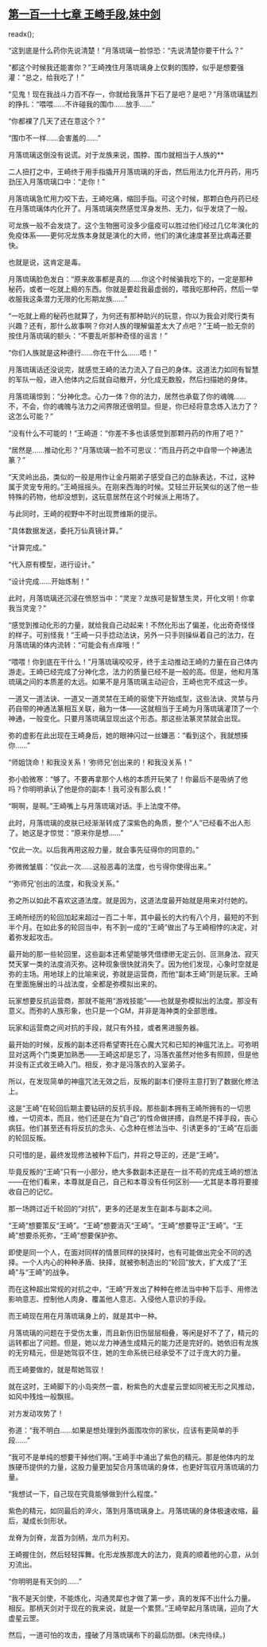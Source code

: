 ## [第一百一十七章 王崎手段,妹中剑](https://www.xxbiquge.com/11_11207/9043472.html)
readx();

  “这到底是什么药你先说清楚！”月落琉璃一脸惊恐：“先说清楚你要干什么？”

  “都这个时候我还能害你？”王崎拽住月落琉璃身上仅剩的围脖，似乎是想要强灌：“总之，给我吃了！”

  “见鬼！现在我战斗力百不存一，你就给我落井下石了是吧？是吧？”月落琉璃猛烈的挣扎：“喂喂……不许碰我的围巾……放手……”

  “你都裸了几天了还在意这个？”

  “围巾不一样……会害羞的……”

  月落琉璃这倒没有说谎。对于龙族来说，围脖、围巾就相当于人族的**

  二人扭打之中，王崎终于用手指撬开月落琉璃的牙齿，然后用法力化开丹药，用巧劲压入月落琉璃口中：“走你！”

  月落琉璃急忙用力咬下去，王崎吃痛，缩回手指。可这个时候，那颗白色丹药已经在月落琉璃体内化开了。月落琉璃突然感觉浑身发热、无力，似乎发烧了一般。

  可龙族一般不会发烧了。这个生物圈可没多少瘟疫可以胜过他们经过几亿年演化的免疫体系——更何况龙族本身就是演化的大师，他们的演化速度甚至比病毒还要快。

  也就是说，这肯定是毒。

  月落琉璃脸色发白：“原来故事都是真的……你这个时候骗我吃下的，一定是那种秘药，或者一吃就上瘾的东西。你就是要趁我最虚弱的，喂我吃那种药，然后一举收服我这条潜力无限的化形期龙族……”

  “一吃就上瘾的秘药也就算了，为何还有那种助兴的玩意，你以为我会对爬行类有兴趣？还有，那什么故事啊？你对人族的理解偏差太大了点吧？”王崎一脸无奈的按住月落琉璃的额头：“不要乱听那种奇怪的谣言！”

  “你们人族就是这种德行……你在干什么……唔！”

  月落琉璃话还没说完，就感觉王崎的法力流入了自己的身体。这道法力如同有智慧的军队一般，进入他体内之后就自动散开，分化成无数股，然后扫描她的身体。

  月落琉璃惊到：“分神化念。心力一体？你的法力，居然也承载了你的魂魄……不，不会，你的魂魄与法力之间界限还很明显。但是，你已经将意念炼入法力了？这怎么可能？”

  “没有什么不可能的！”王崎道：“你差不多也该感觉到那颗丹药的作用了吧？”

  “居然是……推动化形？”月落琉璃一脸不可思议：“而且丹药之中自带一个神通法篆？”

  “天灵岭出品，类似的一般是用作让金丹期弟子感受自己的血脉表达，不过，这种属于灵宠专用的。”王崎摇摇头。在刚来西海的时候。艾轻兰开玩笑似的送了他一些特殊的药物，他却没想到，这玩意居然在这个时候派上用场了。

  与此同时，王崎的视野中不时出现贾维斯的提示。

  “具体数据发送，委托万仙真镜计算。”

  “计算完成。”

  “代入原有模型，进行设计。”

  “设计完成……开始炼制！”

  此时，月落琉璃还沉浸在愤怒当中：“灵宠？龙族可是智慧生灵，开化文明！你拿我当灵宠？”

  “感觉到推动化形的力量，就给我自己动起来！不然化形出了偏差，化出奇奇怪怪的样子。可别怪我！”王崎一只手捻动法诀，另外一只手则操纵着自己的法力，在月落琉璃的体内流转：“可能会有点痒哦！”

  “喂喂！你到底在干什么！”月落琉璃咬咬牙，终于主动推动王崎的力量在自己体内游走。王崎已经完成了分神化念，法力的质量已经不是一般的高。但是，他和月落琉璃之间的本质差的太远。如果不是月落琉璃主动迎合，王崎也完不成这一步。

  一道又一道法诀、一道又一道灵禁在王崎的驱使下开始成型，这些法诀、灵禁与丹药自带的神通法篆相互关联，融为一体——这就相当于王崎为月落琉璃灌顶了一个神通，一般变化。只要月落琉璃显现出这个形态。那这些法篆灵禁就会出现。

  弥的虚影在此出现在王崎身后，她的眼神闪过一丝嫌恶：“看到这个，我就想揍你……”

  “师姐饶命！和我没关系！‘弥师兄’创出来的！和我没关系！”

  弥小脸微寒：“够了。不要再拿那个人格的本质开玩笑了！你最后不是吸纳了他吗？你明明承认了他是你的副本！我可没有那么疯！”

  “啊啊，是啊。”王崎嘴上与月落琉璃对话。手上法度不停。

  此时，月落琉璃的皮肤已经渐渐转成了深紫色的角质，整个“人”已经看不出人形了。她这是才惊觉：“原来你是想……”

  “仅此一次。以后我再用这般力量，就会事先征得你的同意的。”

  弥微微皱眉：“仅此一次……这般恶毒的法度，也亏得你使得出来。”

  “‘弥师兄’创出的法度，和我没关系。”

  弥之所以如此不喜欢这道法度。就是因为，这道法度最开始就是用来对付她的。

  王崎所经历的轮回加起来超过一百二十年，其中最长的大约有八个月，最短的不到半个月。在如此多的轮回当中，有不到一成的“王崎”做出了与王崎相悖的决定，对着弥发起攻击。

  最开始的那一些轮回里，这些副本还希望能够凭借缥缈无定云剑、叵测身法、寂灭焚天掌一类的法度消灭弥。这种现象很快就消失了。因为他们发现，心象时空就是弥的主场。用地球上的比喻来说，弥就是运营商，而他“副本王崎”则是玩家。王崎在里面施展出的斗战法度，全都是弥模拟出来的。

  玩家想要反抗运营商，那就不能用“游戏技能”——也就是弥模拟出的法度。那没有意义。而弥的人族形象，也只是一个GM，并非是海神类的全部思维。

  玩家和运营商之间对抗的手段，就只有外挂，或者黑进服务器。

  最开始的时候，反叛的副本还将希望寄托在心魔大咒和已知的神瘟咒法上。可弥明显对这两个门类更加熟悉——王崎这却是忘了，冯落衣虽然对他多有照顾，但是他并没有正式收王崎入门。相反，弥才是冯落衣的入室弟子。

  所以，在发现简单的神瘟咒法无效之后，反叛的副本们便将主意打到了数据化修法上。

  这是“王崎”在轮回后期主要钻研的反抗手段。那些副本拥有王崎所拥有的一切思维，一切资本，而且，他们还是在为“自己”的性命做拼搏，自然是不择手段，丧心病狂。他们甚至还有将反抗的念头、心念种在修法当中、引诱更多的“王崎”在后面的轮回反叛。

  只可惜的是，最终发现修法被种下后门，并将之导正的，还是“王崎”。

  毕竟反叛的“王崎”只有一小部分，绝大多数副本还是在一丝不苟的完成王崎的想法——在他们看来，本尊就是自己，自己和本尊没有任何区别——尤其是本尊将要接收自己的记忆。

  那一场跨过近千轮回的“对抗”，更多的还是发生在副本与副本之间。

  “王崎”想要策反“王崎”。“王崎”想要消灭“王崎”。“王崎”想要导正“王崎”。“王崎”想要杀死弥，“王崎”想要保护弥。

  即使是同一个人，在面对同样的情景同样的抉择时，也有可能做出完全不同的选择。一个人内心的种种矛盾、抉择，就被弥制造出的“轮回”放大，扩大成了“王崎”与“王崎”的战争。

  而在这种超出常规的对抗之中，“王崎”开发出了种种在修法当中种下后手、用修法影响意志、控制他人肉身、覆盖他人意志、入侵他人意识的手段。

  而王崎现在用在月落琉璃身上的，就是其中一种。

  月落琉璃的问题在于受伤太重，而且新伤旧伤层层相叠，等闲是好不了了，精元的运转都出了问题。但是，她以龙力神通生成精元的能力还是完好的。她依旧有龙族的无穷精元，但是她驾驭不住，她的生命系统已经承受不了过于庞大的力量。

  而王崎要做的，就是帮她驾驭！

  就在这时，王崎脚下的小岛突然一震，粉紫色的大虚星云罡如同被无形之风推动，如风中残烛一般飘摇。

  对方发动攻势了！

  弥道：“我不明白……如果是想处理到外面围攻你的家伙，应该有更简单的手段……”

  “我可不是单纯的想要干掉他们啊。”王崎手中涌出了紫色的精元。那是他体内的龙族硬币提供的力量，这股力量更加契合月落琉璃的身体，也更好驾驭月落琉璃的力量。

  “我想试一下，自己现在究竟能够做到什么程度。”

  紫色的精元，如同最后的淬火，落到月落琉璃身上。月落琉璃的身体极速收缩，最后，凝成长剑形状。

  龙脊为剑脊，龙首为剑柄，龙爪为利刃。

  王崎握住剑，然后轻轻挥舞。化形龙族那庞大的法力，竟真的顺着他的心意，从剑刃流出。

  “你明明是有天剑的……”

  “我不是天剑使，不能炼化，沟通灵犀也才做了第一步，真的发挥不出什么力量。相反。那柄天剑对于现在的我来说，就是一个累赘。”王崎举起月落琉璃，迎向了大虚星云罡。

  然后，一道可怕的攻击，撞破了月落琉璃布下的最后防御。(未完待续。)
